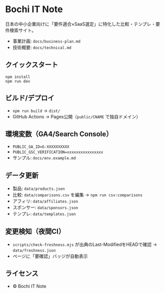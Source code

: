 # Bochi IT Note

日本の中小企業向けに「要件適合×SaaS選定」に特化した比較・テンプレ・要件検索サイト。

- 事業計画: `docs/business-plan.md`
- 技術概要: `docs/technical.md`

## クイックスタート
```
npm install
npm run dev
```

## ビルド/デプロイ
- `npm run build` → `dist/`
- GitHub Actions → Pages公開（`public/CNAME` で独自ドメイン）

## 環境変数（GA4/Search Console）
- `PUBLIC_GA_ID=G-XXXXXXXXXX`
- `PUBLIC_GSC_VERIFICATION=xxxxxxxxxxxxxxxx`
- サンプル: `docs/env.example.md`

## データ更新
- 製品: `data/products.json`
- 比較: `data/comparisons.csv` を編集 → `npm run csv:comparisons`
- アフィリ: `data/affiliates.json`
- スポンサー: `data/sponsors.json`
- テンプレ: `data/templates.json`

## 変更検知（夜間CI）
- `scripts/check-freshness.mjs` が出典のLast-ModifiedをHEADで確認 → `data/freshness.json`
- ページに「要確認」バッジが自動表示

## ライセンス
- © Bochi IT Note

